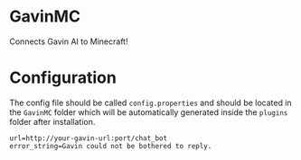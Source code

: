 # GavinMC
Connects Gavin AI to Minecraft!

# Configuration

The config file should be called `config.properties` and should be located in the `GavinMC` folder which will be automatically generated inside the `plugins` folder after installation.

```
url=http://your-gavin-url:port/chat_bot
error_string=Gavin could not be bothered to reply.
```
